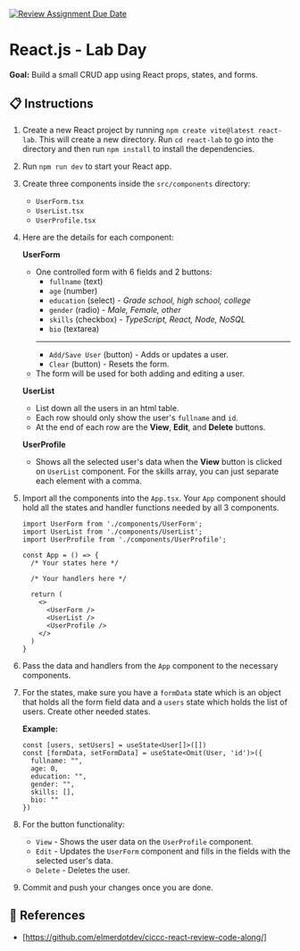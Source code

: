 [![Review Assignment Due Date](https://classroom.github.com/assets/deadline-readme-button-22041afd0340ce965d47ae6ef1cefeee28c7c493a6346c4f15d667ab976d596c.svg)](https://classroom.github.com/a/67tkS-6M)
# React.js - Lab Day

**Goal:** Build a small CRUD app using React props, states, and forms.

## 📋 Instructions

1. Create a new React project by running `npm create vite@latest react-lab`. This will create a new directory. Run `cd react-lab` to go into the directory and then run `npm install` to install the dependencies.
2. Run `npm run dev` to start your React app.
3. Create three components inside the `src/components` directory:

    - `UserForm.tsx`
    - `UserList.tsx`
    - `UserProfile.tsx`

4. Here are the details for each component:

    **UserForm**
    - One controlled form with 6 fields and 2 buttons:
        - `fullname` (text)
        - `age` (number)
        - `education` (select) - *Grade school, high school, college*
        - `gender` (radio) - *Male, Female, other*
        - `skills` (checkbox) - *TypeScript, React, Node, NoSQL*
        - `bio` (textarea)
        ---
        - `Add/Save User` (button) - Adds or updates a user.
        - `Clear` (button) - Resets the form.
    - The form will be used for both adding and editing a user.

    **UserList**
    - List down all the users in an html table.
    - Each row should only show the user's `fullname` and `id`.
    - At the end of each row are the **View**, **Edit**, and **Delete** buttons.

    **UserProfile**
    - Shows all the selected user's data when the **View** button is clicked on `UserList` component. For the skills array, you can just separate each element with a comma.

5. Import all the components into the `App.tsx`. Your `App` component should hold all the states and handler functions needed by all 3 components.

    ```tsx
    import UserForm from './components/UserForm';
    import UserList from './components/UserList';
    import UserProfile from './components/UserProfile';

    const App = () => {
      /* Your states here */

      /* Your handlers here */

      return (
        <>
          <UserForm />
          <UserList />
          <UserProfile />
        </>
      )
    }
    ```

6. Pass the data and handlers from the `App` component to the necessary components.
7. For the states, make sure you have a `formData` state which is an object that holds all the form field data and a `users` state which holds the list of users. Create other needed states.

    **Example:**

    ```tsx
    const [users, setUsers] = useState<User[]>([])
    const [formData, setFormData] = useState<Omit(User, 'id')>({
      fullname: "",
      age: 0,
      education: "",
      gender: "",
      skills: [],
      bio: ""
    })
    ```

8. For the button functionality:

    - `View` - Shows the user data on the `UserProfile` component.
    - `Edit` - Updates the `UserForm` component and fills in the fields with the selected user's data.
    - `Delete` - Deletes the user.

9. Commit and push your changes once you are done.

## 📖 References

- [https://github.com/elmerdotdev/ciccc-react-review-code-along/]
